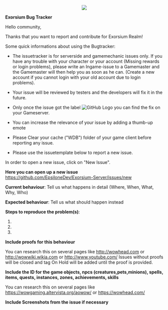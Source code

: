 <p align="center">
  <img src="https://i.imgur.com/r2BD4Yq.jpg">
</p>

**Exorsium Bug Tracker**

Hello community, 

Thanks that you want to report and contribute for Exorsium Realm!

Some quick informations about using the Bugtracker:

* The issuetracker is for serverside and gamemechanic issues only. If you have any trouble with your character or your account (Missing rewards or login problems), please write an Ingame-issue to a Gamemaster and the Gamemaster will then help you as soon as he can. (Create a new account if you cannot login with your old account due to login problems).

* Your issue will be reviewed by testers and the developers will fix it in the future.

* Only once the issue got the label ![GitHub Logo](http://i.imgur.com/TQviwND.png) you can find the fix on your Gameserver.

* You can increase the relevance of your issue by adding a thumb-up emote

* Please Clear your cache ("WDB") folder of your game client before reporting any issue. 

* Please use the issuetemplate below to report a new issue.

In order to open a new issue, click on "New Issue".



**Here you can open up a new issue** https://github.com/EpsiloneDev/Exorsium-Server/issues/new

**Current behaviour**: Tell us what happens in detail (Where, When, What, Why, Who)

**Expected behaviour**: Tell us what should happen instead

**Steps to reproduce the problem(s)**:

1. 
2. 
3. 

**Include proofs for this behaviour**

You can research this on several pages like http://wowhead.com or http://wowwiki.wikia.com or http://www.youtube.com/
Issues without proofs will be closed and tag On Hold will be added until the proof is provided.

**Include the ID for the game objects, npcs (creatures,pets,minions), spells, items, quests, instances, zones, achievements, skills**

You can research this on several pages like https://wowgaming.altervista.org/aowow/ or https://wowhead.com/

**Include Screenshots from the issue if necessary**
